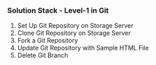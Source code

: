 ### Solution Stack - Level-1 in Git

1. Set Up Git Repository on Storage Server
2. Clone Git Repository on Storage Server
3. Fork a Git Repository
4. Update Git Repository with Sample HTML File
5. Delete Git Branch  
